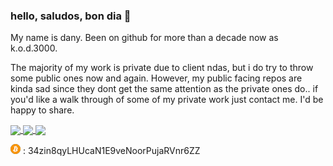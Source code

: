 ### hello, saludos, bon dia 👋

My name is dany. Been on github for more than a decade now as k.o.d.3000. 

The majority of my work is private due to client ndas, but i do try to throw some public ones now and again.
However, my public facing repos are kinda sad since they dont get the same attention as the private ones do.. if you'd like a walk through
of some of my private work just contact me. I'd be happy to share. 

<!--
**kod3000/kod3000** is a ✨ _special_ ✨ repository because its `README.md` (this file) appears on your GitHub profile.

Here are some ideas to get you started:

- 🔭 I’m currently working on ...
- 🌱 I’m currently learning ...
- 👯 I’m looking to collaborate on ...
- 🤔 I’m looking for help with ...
- 💬 Ask me about ...
- 📫 How to reach me: ...
- 😄 Pronouns: ...
- ⚡ Fun fact: ...
-->

<a href="https://github.com/anuraghazra/github-readme-stats">
  <img align="center" src="https://github-readme-stats.vercel.app/api?username=kod3000&count_private=true&show_icons=true&include_all_commits=true&hide_border=true&hide_title=true" />
</a>
<a href="https://github.com/anuraghazra/github-readme-stats">
  <img align="center" src="https://github-readme-stats.vercel.app/api/top-langs/?username=kod3000&hide=css,handlebars,less,html&langs_count=3&hide_title=true&hide_border=true" />
</a>
<a href="https://github.com/anuraghazra/github-readme-stats">
  <img align="center" src="https://github-readme-stats.vercel.app/api/wakatime?username=kod3000&hide_border=true" />
</a>




![btc](https://github.com/kod3000/EventsManager/blob/d54efb0e1301a6cc1d508b8a9c571f3bb8da04b8/public/img/bitcoin.png) : 34zin8qyLHUcaN1E9veNoorPujaRVnr6ZZ
